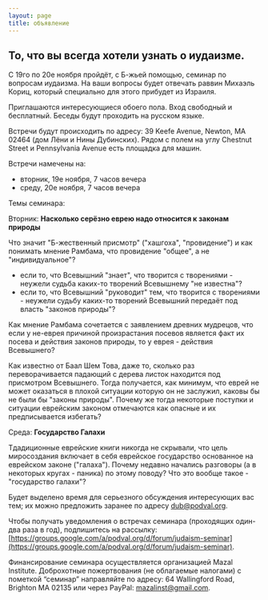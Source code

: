 ```yaml
---
layout: page
title: объявление
---
```


## То, что вы всегда хотели узнать о иудаизме. ##

С 19го по 20е ноября пройдёт, с Б-жьей помощью, семинар по вопросам иудаизма. На ваши вопросы будет
отвечать раввин Михаэль Кориц, который специально для этого прибудет из Израиля.

Приглашаются интересующиеся обоего пола. Вход свободный и бесплатный. Беседы будут проходить на
русском языке.

Встречи будут происходить по адресу: 39 Keefe Avenue, Newton, MA 02464 (дом Лёни и Нины Дубинских).
Рядом с полем на углу Chestnut Street и Pennsylvania Avenue есть площадка для машин.

Встречи намечены на:
* вторник, 19е ноября, 7 часов вечера
* среду, 20е ноября, 7 часов вечера

Темы семинара:

Вторник: **Насколько серёзно еврею надо относится к законам природы**

Что значит "Б-жественный присмотр" ("хашгоха", "провидение") и как понимать мнение Рамбама,
что провидение "общее", а не "индивидуальное"?
- если то, что Всевышний "знает", что творится с творениями - неужели судьба каких-то творений
Всевышнему "не известна"?
- если то, что Всевышний "руководит" тем, что творится с творениями - неужели судьбу каких-то творений
Всевышний передаёт под власть "законов природы"?

Как мнение Рамбама сочетается с заявлением древних мудрецов, что если у не-еврея причиной
произрастания посевов является факт их посева и действия законов природы, то у еврея - действия
Всевышнего?

Как известно от Баал Шем Това, даже то, сколько раз переворачивается падающий с дерева листок
находится под присмотром Всевышнего. Тогда получается, как минимум, что еврей не может
оказаться в плохой ситуации которую он не заслужил, каковы бы не были бы "законы природы".
Почему же тогда некоторые поступки и ситуации еврейским законом отмечаются как опасные и их
предписывается избегать?

Среда: **Государство Галахи**

Тдадиционные еврейские книги никогда не скрывали, что цель миросоздания включает в себя
еврейское государство основанное на еврейском законе ("галаха").
Почему недавно начались разговоры (а в некоторых кругах - паника) по этому поводу?
Что это вообще такое - "государство галахи"?  


Будет выделено время для серьезного обсуждения интересующих вас тем; их можно предложить заранее по
адресу dub@podval.org.

Чтобы получать уведомления о встречах семинара (проходящих один-два раза в год), подпишитесь на
рассылку:
[https://groups.google.com/a/podval.org/d/forum/judaism-seminar](https://groups.google.com/a/podval.org/d/forum/judaism-seminar).

Финансирование семинара осуществляется организацией Mazal Institute. Доброхотные пожертвования (не
облагаемые налогами) с пометкой “семинар” направляйте по адресу:
64 Wallingford Road, Brighton MA 02135 или через PayPal: mazalinst@gmail.com.
